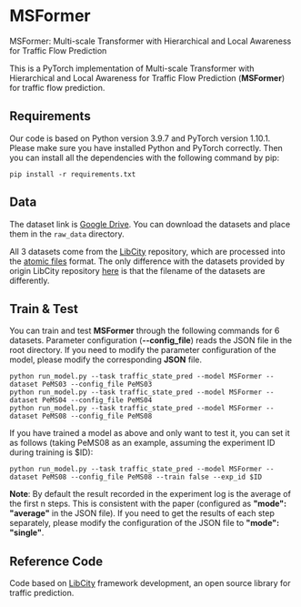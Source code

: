 [//]: # (# An stable version of PDFormer improving - MSFormer )

[//]: # (There are main two advantages: **Dynamic Semantic Masking Matrix and Multi-scale Transformer &#40;Hierarchical Segmentation&#41;**)

[//]: # (Details about our MSFormer are shown in MSFormer.pptx)

# MSFormer
MSFormer: Multi-scale Transformer with Hierarchical and Local Awareness for Traffic Flow Prediction

This is a PyTorch implementation of Multi-scale Transformer with Hierarchical and Local Awareness for Traffic Flow Prediction (**MSFormer**) for traffic flow prediction. 

[//]: # (as described in our paper: [Jiawei Jiang]&#40;https://github.com/aptx1231&#41;\*, [Chengkai Han]&#40;https://github.com/NickHan-cs&#41;\*, Wayne Xin Zhao, Jingyuan Wang,  **[Propagation Delay-aware Dynamic Long-range Transformer for Traffic Flow Prediction]&#40;https://ojs.aaai.org/index.php/AAAI/article/view/25556&#41;**, AAAI2023.)

## Requirements

Our code is based on Python version 3.9.7 and PyTorch version 1.10.1. Please make sure you have installed Python and PyTorch correctly. Then you can install all the dependencies with the following command by pip:

```shell
pip install -r requirements.txt
```

## Data

The dataset link is [Google Drive](https://drive.google.com/drive/folders/176Uogr_kty02NQcM9gB2ZT_ngulEhb0H?usp=share_link). You can download the datasets and place them in the `raw_data` directory.

All 3 datasets come from the [LibCity](https://github.com/LibCity/Bigscity-LibCity) repository, which are processed into the [atomic files](https://bigscity-libcity-docs.readthedocs.io/en/latest/user_guide/data/atomic_files.html) format. The only difference with the datasets provided by origin LibCity repository [here](https://drive.google.com/drive/folders/1g5v2Gq1tkOq8XO0HDCZ9nOTtRpB6-gPe?usp=sharing) is that the filename of the datasets are differently.

## Train & Test

You can train and test **MSFormer** through the following commands for 6 datasets. Parameter configuration (**--config_file**) reads the JSON file in the root directory. If you need to modify the parameter configuration of the model, please modify the corresponding **JSON** file.

```shell
python run_model.py --task traffic_state_pred --model MSFormer --dataset PeMS03 --config_file PeMS03
python run_model.py --task traffic_state_pred --model MSFormer --dataset PeMS04 --config_file PeMS04
python run_model.py --task traffic_state_pred --model MSFormer --dataset PeMS08 --config_file PeMS08
```

If you have trained a model as above and only want to test it, you can set it as follows (taking PeMS08 as an example, assuming the experiment ID during training is $ID):

```shell
python run_model.py --task traffic_state_pred --model MSFormer --dataset PeMS08 --config_file PeMS08 --train false --exp_id $ID
```

**Note**: By default the result recorded in the experiment log is the average of the first n steps. This is consistent with the paper (configured as **"mode": "average"** in the JSON file). If you need to get the results of each step separately, please modify the configuration of the JSON file to **"mode": "single"**.

## Reference Code

Code based on [LibCity](https://github.com/LibCity/Bigscity-LibCity) framework development, an open source library for traffic prediction.

